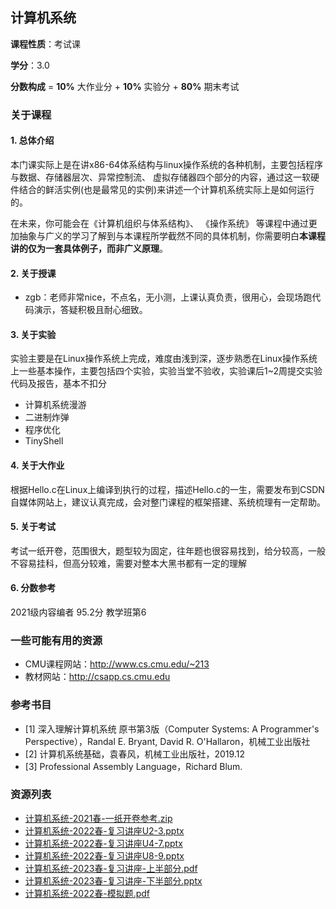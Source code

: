## 计算机系统

**课程性质**：考试课

**学分**：3.0

**分数构成** = **10%** 大作业分 + **10%** 实验分 + **80%** 期末考试

### 关于课程

#### 1. 总体介绍

本门课实际上是在讲x86-64体系结构与linux操作系统的各种机制，主要包括程序与数据、存储器层次、异常控制流、 虚拟存储器四个部分的内容，通过这一软硬件结合的鲜活实例(也是最常见的实例)来讲述一个计算机系统实际上是如何运行的。

在未来，你可能会在《计算机组织与体系结构》、 《操作系统》 等课程中通过更加抽象与广义的学习了解到与本课程所学截然不同的具体机制，你需要明白**本课程讲的仅为一套具体例子，而非广义原理**。

#### 2. 关于授课

- zgb：老师非常nice，不点名，无小测，上课认真负责，很用心，会现场跑代码演示，答疑积极且耐心细致。

#### 3. 关于实验

实验主要是在Linux操作系统上完成，难度由浅到深，逐步熟悉在Linux操作系统上一些基本操作，主要包括四个实验，实验当堂不验收，实验课后1~2周提交实验代码及报告，基本不扣分

- 计算机系统漫游
- 二进制炸弹
- 程序优化
- TinyShell

#### 4. 关于大作业

根据Hello.c在Linux上编译到执行的过程，描述Hello.c的一生，需要发布到CSDN自媒体网站上，建议认真完成，会对整门课程的框架搭建、系统梳理有一定帮助。

#### 5. 关于考试


考试一纸开卷，范围很大，题型较为固定，往年题也很容易找到，给分较高，一般不容易挂科，但高分较难，需要对整本大黑书都有一定的理解

#### 6. 分数参考

2021级内容编者 95.2分 教学班第6

### 一些可能有用的资源

- CMU课程网站：http://www.cs.cmu.edu/~213
- 教材网站：http://csapp.cs.cmu.edu

### 参考书目
- [1] 深入理解计算机系统 原书第3版（Computer Systems: A Programmer's Perspective），Randal E. Bryant, David R. O'Hallaron，机械工业出版社
- [2] 计算机系统基础，袁春风，机械工业出版社，2019.12
- [3] Professional Assembly Language，Richard Blum. 


### 资源列表

- [计算机系统-2021春-一纸开卷参考.zip](https://raw.githubusercontent.com/HIT-FC-OpenCS/CS_Courses/main/公共课程/计算机系统/课程复习资料/计算机系统-2021春-一纸开卷参考.zip)
- [计算机系统-2022春-复习讲座U2-3.pptx](https://raw.githubusercontent.com/HIT-FC-OpenCS/CS_Courses/main/公共课程/计算机系统/课程复习资料/计算机系统-2022春-复习讲座U2-3.pptx)
- [计算机系统-2022春-复习讲座U4-7.pptx](https://raw.githubusercontent.com/HIT-FC-OpenCS/CS_Courses/main/公共课程/计算机系统/课程复习资料/计算机系统-2022春-复习讲座U4-7.pptx)
- [计算机系统-2022春-复习讲座U8-9.pptx](https://raw.githubusercontent.com/HIT-FC-OpenCS/CS_Courses/main/公共课程/计算机系统/课程复习资料/计算机系统-2022春-复习讲座U8-9.pptx)
- [计算机系统-2023春-复习讲座-上半部分.pdf](https://raw.githubusercontent.com/HIT-FC-OpenCS/CS_Courses/main/公共课程/计算机系统/课程复习资料/计算机系统-2023春-复习讲座-上半部分.pdf)
- [计算机系统-2023春-复习讲座-下半部分.pptx](https://raw.githubusercontent.com/HIT-FC-OpenCS/CS_Courses/main/公共课程/计算机系统/课程复习资料/计算机系统-2023春-复习讲座-下半部分.pptx)
- [计算机系统-2022春-模拟题.pdf](https://raw.githubusercontent.com/HIT-FC-OpenCS/CS_Courses/main/公共课程/计算机系统/课程练习题目/计算机系统-2022春-模拟题.pdf)
